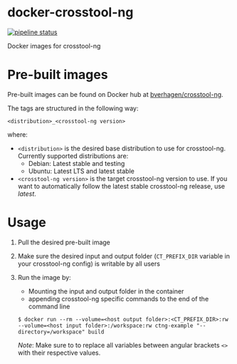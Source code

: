 docker-crosstool-ng
====================
[![pipeline status](https://gitlab.com/bverhagen/docker-crosstool-ng/badges/master/pipeline.svg)](https://gitlab.com/bverhagen/docker-crosstool-ng/-/commits/master)

Docker images for crosstool-ng

# Pre-built images
Pre-built images can be found on Docker hub at [bverhagen/crosstool-ng](https://hub.docker.com/r/bverhagen/crosstool-ng).

The tags are structured in the following way:

```
<distribution>_<crosstool-ng version>
```
where:
- `<distribution>` is the desired base distribution to use for crosstool-ng.
  Currently supported distributions are:
    - Debian: Latest stable and testing
    - Ubuntu: Latest LTS and latest stable
- `<crosstool-ng version>` is the target crosstool-ng version to use.
  If you want to automatically follow the latest stable crosstool-ng release, use _latest_.

# Usage
1. Pull the desired pre-built image
1. Make sure the desired input and output folder (`CT_PREFIX_DIR` variable in your crosstool-ng config) is writable by all users
1. Run the image by:
    - Mounting the input and output folder in the container
    - appending crosstool-ng specific commands to the end of the command line
    ```
    $ docker run --rm --volume=<host output folder>:<CT_PREFIX_DIR>:rw --volume=<host input folder>:/workspace:rw ctng-example "--directory=/workspace" build
    ```

    _Note_: Make sure to to replace all variables between angular brackets `<>` with their respective values.
